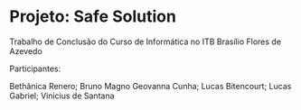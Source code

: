 # Projeto: Safe Solution

Trabalho de Conclusão do Curso de Informática no ITB Brasílio Flores de Azevedo

Participantes:

Bethânica Renero;
Bruno Magno
Geovanna Cunha;
Lucas Bitencourt;
Lucas Gabriel;
Vinicius de Santana
